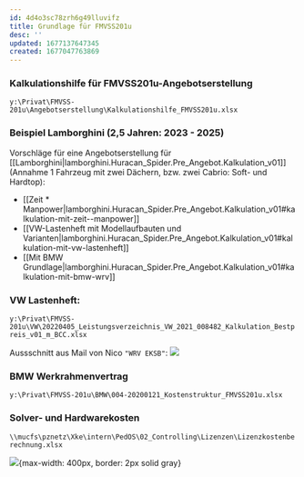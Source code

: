 ```yaml
---
id: 4d4o3sc78zrh6g49lluvifz
title: Grundlage für FMVSS201u
desc: ''
updated: 1677137647345
created: 1677047763869
---
```

### Kalkulationshilfe für FMVSS201u-Angebotserstellung
`y:\Privat\FMVSS-201u\Angebotserstellung\Kalkulationshilfe_FMVSS201u.xlsx`

### Beispiel Lamborghini (2,5 Jahren: 2023 - 2025)
Vorschläge für eine Angebotserstellung für [[Lamborghini|lamborghini.Huracan_Spider.Pre_Angebot.Kalkulation_v01]] (Annahme 1 Fahrzeug mit zwei Dächern, bzw. zwei Cabrio: Soft- und Hardtop):
- [[Zeit * Manpower|lamborghini.Huracan_Spider.Pre_Angebot.Kalkulation_v01#kalkulation-mit-zeit--manpower]]
- [[VW-Lastenheft mit Modellaufbauten und Varianten|lamborghini.Huracan_Spider.Pre_Angebot.Kalkulation_v01#kalkulation-mit-vw-lastenheft]]
- [[Mit BMW Grundlage|lamborghini.Huracan_Spider.Pre_Angebot.Kalkulation_v01#kalkulation-mit-bmw-wrv]]

### VW Lastenheft:
`y:\Privat\FMVSS-201u\VW\20220405_Leistungsverzeichnis_VW_2021_008482_Kalkulation_Bestpreis_v01_m_BCC.xlsx`

Aussschnitt aus Mail von Nico `"WRV EKSB"`:
![](\assets\images\2023-02-21-11-37-24.png)

### BMW Werkrahmenvertrag
`y:\Privat\FMVSS-201u\BMW\004-20200121_Kostenstruktur_FMVSS201u.xlsx`

### Solver- und Hardwarekosten
`\\mucfs\pznetz\Xke\intern\PedOS\02_Controlling\Lizenzen\Lizenzkostenberechnung.xlsx`

![](/assets/images/2023-02-22-07-52-45.png){max-width: 400px, border: 2px solid gray}
